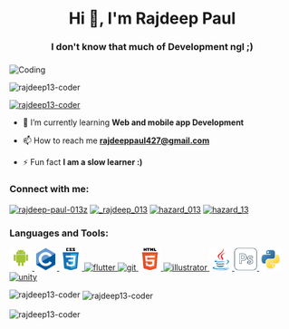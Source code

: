 <h1 align="center">Hi 👋, I'm Rajdeep Paul</h1>
<h3 align="center">I don't know that much of Development ngl ;)</h3>
<img align="middle" alt="Coding" length="800" src="https://i.pinimg.com/originals/cc/e4/3d/cce43d74bc2d2e9acce0bfa3b08b048f.gif">

<p align="left"> <img src="https://komarev.com/ghpvc/?username=rajdeep13-coder&label=Profile%20views&color=0e75b6&style=flat" alt="rajdeep13-coder" /> </p>

<p align="left"> <a href="https://github.com/ryo-ma/github-profile-trophy"><img src="https://github-profile-trophy.vercel.app/?username=rajdeep13-coder" alt="rajdeep13-coder" /></a> </p>

- 🌱 I’m currently learning **Web and mobile app Development**

- 📫 How to reach me **rajdeeppaul427@gmail.com**

- ⚡ Fun fact **I am a slow learner :)**

<h3 align="left">Connect with me:</h3>
<p align="left">
<a href="https://linkedin.com/in/rajdeep-paul-013z" target="blank"><img align="center" src="https://raw.githubusercontent.com/rahuldkjain/github-profile-readme-generator/master/src/images/icons/Social/linked-in-alt.svg" alt="rajdeep-paul-013z" height="30" width="40" /></a>
<a href="https://instagram.com/_rajdeep_013" target="blank"><img align="center" src="https://raw.githubusercontent.com/rahuldkjain/github-profile-readme-generator/master/src/images/icons/Social/instagram.svg" alt="_rajdeep_013" height="30" width="40" /></a>
<a href="https://www.codechef.com/users/hazard_013" target="blank"><img align="center" src="https://cdn.jsdelivr.net/npm/simple-icons@3.1.0/icons/codechef.svg" alt="hazard_013" height="30" width="40" /></a>
<a href="https://www.hackerrank.com/hazard_13" target="blank"><img align="center" src="https://raw.githubusercontent.com/rahuldkjain/github-profile-readme-generator/master/src/images/icons/Social/hackerrank.svg" alt="hazard_13" height="30" width="40" /></a>
</p>

<h3 align="left">Languages and Tools:</h3>
<p align="left"> <a href="https://developer.android.com" target="_blank" rel="noreferrer"> <img src="https://raw.githubusercontent.com/devicons/devicon/master/icons/android/android-original-wordmark.svg" alt="android" width="40" height="40"/> </a> <a href="https://www.cprogramming.com/" target="_blank" rel="noreferrer"> <img src="https://raw.githubusercontent.com/devicons/devicon/master/icons/c/c-original.svg" alt="c" width="40" height="40"/> </a> <a href="https://www.w3schools.com/css/" target="_blank" rel="noreferrer"> <img src="https://raw.githubusercontent.com/devicons/devicon/master/icons/css3/css3-original-wordmark.svg" alt="css3" width="40" height="40"/> </a> <a href="https://flutter.dev" target="_blank" rel="noreferrer"> <img src="https://www.vectorlogo.zone/logos/flutterio/flutterio-icon.svg" alt="flutter" width="40" height="40"/> </a> <a href="https://git-scm.com/" target="_blank" rel="noreferrer"> <img src="https://www.vectorlogo.zone/logos/git-scm/git-scm-icon.svg" alt="git" width="40" height="40"/> </a> <a href="https://www.w3.org/html/" target="_blank" rel="noreferrer"> <img src="https://raw.githubusercontent.com/devicons/devicon/master/icons/html5/html5-original-wordmark.svg" alt="html5" width="40" height="40"/> </a> <a href="https://www.adobe.com/in/products/illustrator.html" target="_blank" rel="noreferrer"> <img src="https://www.vectorlogo.zone/logos/adobe_illustrator/adobe_illustrator-icon.svg" alt="illustrator" width="40" height="40"/> </a> <a href="https://www.java.com" target="_blank" rel="noreferrer"> <img src="https://raw.githubusercontent.com/devicons/devicon/master/icons/java/java-original.svg" alt="java" width="40" height="40"/> </a> <a href="https://www.photoshop.com/en" target="_blank" rel="noreferrer"> <img src="https://raw.githubusercontent.com/devicons/devicon/master/icons/photoshop/photoshop-line.svg" alt="photoshop" width="40" height="40"/> </a> <a href="https://www.python.org" target="_blank" rel="noreferrer"> <img src="https://raw.githubusercontent.com/devicons/devicon/master/icons/python/python-original.svg" alt="python" width="40" height="40"/> </a> <a href="https://unity.com/" target="_blank" rel="noreferrer"> <img src="https://www.vectorlogo.zone/logos/unity3d/unity3d-icon.svg" alt="unity" width="40" height="40"/> </a> </p>

<p><img align="left" src="https://github-readme-stats.vercel.app/api/top-langs?username=rajdeep13-coder&show_icons=true&locale=en&layout=compact" alt="rajdeep13-coder" /></p>

<p>&nbsp;<img align="center" src="https://github-readme-stats.vercel.app/api?username=rajdeep13-coder&show_icons=true&locale=en" alt="rajdeep13-coder" /></p>

<p><img align="center" src="https://github-readme-streak-stats.herokuapp.com/?user=rajdeep13-coder&" alt="rajdeep13-coder" /></p>
